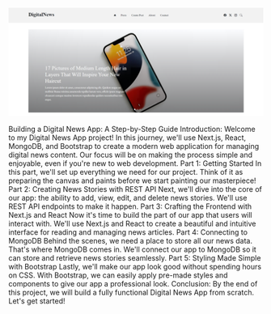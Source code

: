 ![alt text](projet.png)

Building a Digital News App: A Step-by-Step Guide
Introduction:
Welcome to my Digital News App project! In this journey, we'll use Next.js, React, MongoDB, and Bootstrap to create a modern web application for managing digital news content. Our focus will be on making the process simple and enjoyable, even if you're new to web development.
Part 1: Getting Started
In this part, we'll set up everything we need for our project. Think of it as preparing the canvas and paints before we start painting our masterpiece!
Part 2: Creating News Stories with REST API
Next, we'll dive into the core of our app: the ability to add, view, edit, and delete news stories. We'll use REST API endpoints to make it happen.
Part 3: Crafting the Frontend with Next.js and React
Now it's time to build the part of our app that users will interact with. We'll use Next.js and React to create a beautiful and intuitive interface for reading and managing news articles.
Part 4: Connecting to MongoDB
Behind the scenes, we need a place to store all our news data. That's where MongoDB comes in. We'll connect our app to MongoDB so it can store and retrieve news stories seamlessly.
Part 5: Styling Made Simple with Bootstrap
Lastly, we'll make our app look good without spending hours on CSS. With Bootstrap, we can easily apply pre-made styles and components to give our app a professional look.
Conclusion:
By the end of this project, we will build a fully functional Digital News App from scratch. Let's get started!
